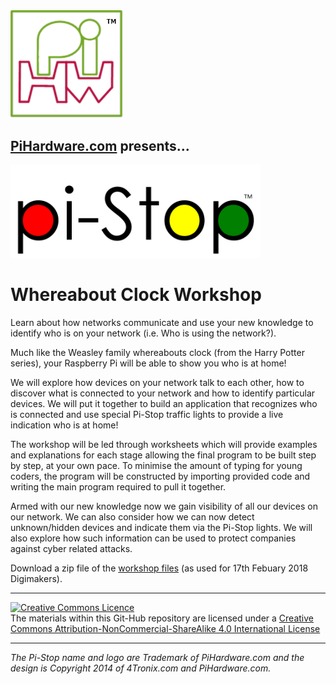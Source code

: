 <img src="markdown_source/img/pihwlogotm.png" width=180 />

## [PiHardware.com](http://pihardware.com) presents... ##

<p>
<img src="markdown_source/markdown/img/LogoDesignNormal.png" width=400 />

# Whereabout Clock Workshop #

Learn about how networks communicate and use your new knowledge to identify who is on your network (i.e. Who is using the network?).

Much like the Weasley family whereabouts clock (from the Harry Potter series), your Raspberry Pi will be able to show you who is at home!

We will explore how devices on your network talk to each other, how to discover what is connected to your network and how to identify particular devices.  We will put it together to build an application that recognizes who is connected and use special Pi-Stop traffic lights to provide a live indication who is at home!

The workshop will be led through worksheets which will provide examples and explanations for each stage allowing the final program to be built step by step, at your own pace.  To minimise the amount of typing for young coders, the program will be constructed by importing provided code and writing the main program required to pull it together. 

Armed with our new knowledge now we gain visibility of all our devices on our network.  We can also consider how we can now detect unknown/hidden devices and indicate them via the Pi-Stop lights.  We will also explore how such information can be used to protect companies against cyber related attacks.

Download a zip file of the [workshop files](WhereaboutClock/WhereaboutClock_workshop.zip) (as used for 17th Febuary 2018 Digimakers).

--------------------------
<a rel="license" href="http://creativecommons.org/licenses/by-nc-sa/4.0/"><img alt="Creative Commons Licence" style="border-width:0" src="http://i.creativecommons.org/l/by-nc-sa/4.0/88x31.png" /></a><br />The materials within this Git-Hub repository are licensed under a <a rel="license" href="http://creativecommons.org/licenses/by-nc-sa/4.0/">Creative Commons Attribution-NonCommercial-ShareAlike 4.0 International License</a>

----------------------
*The Pi-Stop name and logo are Trademark of PiHardware.com and the design is Copyright 2014 of 4Tronix.com and PiHardware.com.*
